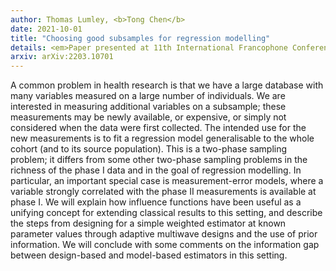```yaml
---
author: Thomas Lumley, <b>Tong Chen</b>
date: 2021-10-01
title: "Choosing good subsamples for regression modelling"
details: <em>Paper presented at 11th International Francophone Conference on Surveys</em>
arxiv: arXiv:2203.10701
---
```


A common problem in health research is that we have a large database with many variables measured on a large number of individuals. We are interested in measuring additional variables on a subsample; these measurements may be newly available, or expensive, or simply not considered when the data were first collected. The intended use for the new measurements is to fit a regression model generalisable to the whole cohort (and to its source population). This is a two-phase sampling problem; it differs from some other two-phase sampling problems in the richness of the phase I data and in the goal of regression modelling. In particular, an important special case is measurement-error models, where a variable strongly correlated with the phase II measurements is available at phase I. We will explain how influence functions have been useful as a unifying concept for extending classical results to this setting, and describe the steps from designing for a simple weighted estimator at known parameter values through adaptive multiwave designs and the use of prior information. We will conclude with some comments on the information gap between design-based and model-based estimators in this setting.
